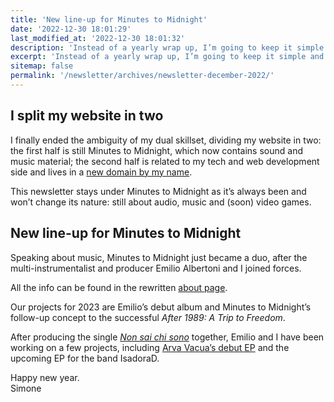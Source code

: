 ```yaml
---
title: 'New line-up for Minutes to Midnight'
date: '2022-12-30 18:01:29'
last_modified_at: '2022-12-30 18:01:32'
description: 'Instead of a yearly wrap up, I’m going to keep it simple and focus on two things: I split the website in two and M2M is now a duo.'
excerpt: 'Instead of a yearly wrap up, I’m going to keep it simple and focus on two things.'
sitemap: false
permalink: '/newsletter/archives/newsletter-december-2022/'
---
```

## I split my website in two

I finally ended the ambiguity of my dual skillset, dividing my website in two: the first half is still Minutes to Midnight, which now contains sound and music material; the second half is related to my tech and web development side and lives in a [new domain by my name](https://simonesilvestroni.com).

This newsletter stays under Minutes to Midnight as it’s always been and won’t change its nature: still about audio, music and (soon) video games.

## New line-up for Minutes to Midnight

Speaking about music, Minutes to Midnight just became a duo, after the multi-instrumentalist and producer Emilio Albertoni and I joined forces.

All the info can be found in the rewritten [about page](https://minutestomidnight.co.uk/about/).

Our projects for 2023 are Emilio’s debut album and Minutes to Midnight’s follow-up concept to the successful *After 1989: A Trip to Freedom*.

After producing the single [*Non sai chi sono*](https://minutestomidnight.co.uk/work/music/non-sai-chi-sono/) together, Emilio and I have been working on a few projects, including [Arva Vacua’s debut EP](https://minutestomidnight.co.uk/blog/arva-vacua-debut-ep/) and the upcoming EP for the band IsadoraD.

Happy new year.\
Simone